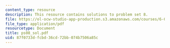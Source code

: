 ```yaml
---
content_type: resource
description: This resource contains solutions to problem set 8.
file: https://ol-ocw-studio-app-production.s3.amazonaws.com/courses/6-041-probabilistic-systems-analysis-and-applied-probability-spring-2006/87f0733dfcbd36cd72bb074b7506a85c_ps08_sol.pdf
file_type: application/pdf
resourcetype: Document
title: ps08_sol.pdf
uid: 87f0733d-fcbd-36cd-72bb-074b7506a85c
---
```

